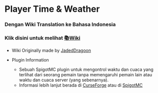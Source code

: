 # Player Time & Weather
### Dengan Wiki Translation ke Bahasa Indonesia
### Klik disini untuk melihat [📚Wiki](https://github.com/GazorHuman/Player-Time-Weather-ID/wiki) 

* Wiki Originally made by [JadedDragoon](https://github.com/JadedDragoon/Player-Time-Weather)
* Plugin Information 


  * Sebuah SpigotMC plugin untuk mengontrol waktu dan cuaca yang terlihat dari seorang pemain tanpa memengaruhi pemain lain atau waktu dan cuaca server (yang sebenarnya).
  * Informasi lebih lanjut berada di [CurseForge](https://www.curseforge.com/minecraft/bukkit-plugins/player-time-weather)
atau di [SpigotMC](https://www.spigotmc.org/resources/player-time-weather.78366/)
